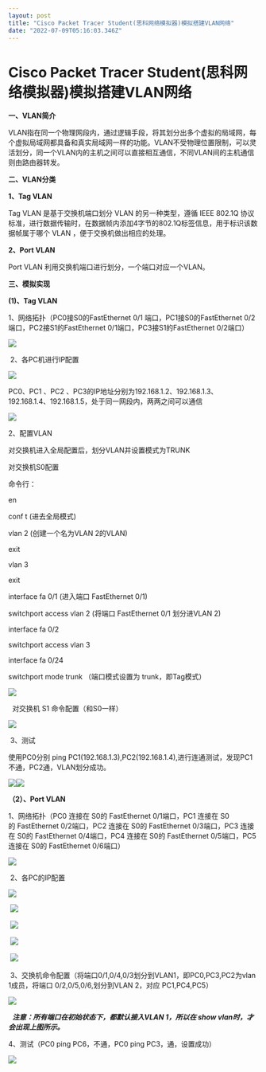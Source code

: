 ```yaml
---
layout: post
title: "Cisco Packet Tracer Student(思科网络模拟器)模拟搭建VLAN网络"
date: "2022-07-09T05:16:03.346Z"
---
```

Cisco Packet Tracer Student(思科网络模拟器)模拟搭建VLAN网络
==============================================

**一、VLAN简介**

VLAN指在同一个物理网段内，通过逻辑手段，将其划分出多个虚拟的局域网，每个虚拟局域网都具备和真实局域网一样的功能。VLAN不受物理位置限制，可以灵活划分，同一个VLAN内的主机之间可以直接相互通信，不同VLAN间的主机通信则由路由器转发。

**二、VLAN分类**

**1、Tag VLAN**

Tag VLAN 是基于交换机端口划分 VLAN 的另一种类型，遵循 IEEE 802.1Q 协议标准，进行数据传输时，在数据帧内添加4字节的802.1Q标签信息，用于标识该数据帧属于哪个 VLAN ，便于交换机做出相应的处理。

**2、Port VLAN**

Port VLAN 利用交换机端口进行划分，一个端口对应一个VLAN。

**三、模拟实现**

**(1)、Tag VLAN**

1、网络拓扑（PC0接S0的FastEthernet 0/1 端口，PC1接S0的FastEthernet 0/2 端口，PC2接S1的FastEthernet 0/1端口，PC3接S1的FastEthernet 0/2端口）

![](https://img2022.cnblogs.com/blog/2891402/202207/2891402-20220709102034879-861505173.png)

 2、各PC机进行IP配置

![](https://img2022.cnblogs.com/blog/2891402/202207/2891402-20220709102101022-336828465.png)

PC0、PC1 、PC2 、PC3的IP地址分别为192.168.1.2、192.168.1.3、192.168.1.4、192.168.1.5，处于同一网段内，两两之间可以通信

![](https://img2022.cnblogs.com/blog/2891402/202207/2891402-20220709102127714-1765130502.png)

2、配置VLAN

对交换机进入全局配置后，划分VLAN并设置模式为TRUNK

对交换机S0配置

命令行：

en

conf t (进去全局模式)

vlan 2 (创建一个名为VLAN 2的VLAN)

exit

vlan 3

exit

interface fa 0/1 (进入端口 FastEthernet 0/1)

switchport access vlan 2 (将端口 FastEthernet 0/1 划分进VLAN 2)

interface fa 0/2

switchport access vlan 3

interface fa 0/24

switchport mode trunk （端口模式设置为 trunk，即Tag模式）

![](https://img2022.cnblogs.com/blog/2891402/202207/2891402-20220709102151751-1281895456.png)

  对交换机 S1 命令配置（和S0一样）

![](https://img2022.cnblogs.com/blog/2891402/202207/2891402-20220709102210235-497093880.png)

 3、测试

使用PC0分别 ping PC1(192.168.1.3),PC2(192.168.1.4),进行连通测试，发现PC1不通，PC2通，VLAN划分成功。

![](https://img2022.cnblogs.com/blog/2891402/202207/2891402-20220709102225791-245730658.png)![](https://img2022.cnblogs.com/blog/2891402/202207/2891402-20220709102236395-461580930.png)

**（2）、Port VLAN**

1、网络拓扑（PC0 连接在 S0的 FastEthernet 0/1端口，PC1 连接在 S0的 FastEthernet 0/2端口，PC2 连接在 S0的 FastEthernet 0/3端口，PC3 连接在 S0的 FastEthernet 0/4端口，PC4 连接在 S0的 FastEthernet 0/5端口，PC5 连接在 S0的 FastEthernet 0/6端口）

![](https://img2022.cnblogs.com/blog/2891402/202207/2891402-20220709102251386-666752064.png)

 2、各PC的IP配置

![](https://img2022.cnblogs.com/blog/2891402/202207/2891402-20220709102342922-1244941675.png)

 ![](https://img2022.cnblogs.com/blog/2891402/202207/2891402-20220709102353015-1357514079.png)

 ![](https://img2022.cnblogs.com/blog/2891402/202207/2891402-20220709102408378-400385854.png)

 ![](https://img2022.cnblogs.com/blog/2891402/202207/2891402-20220709102418294-1322593356.png)

 ![](https://img2022.cnblogs.com/blog/2891402/202207/2891402-20220709102424423-1339004911.png)

 3、交换机命令配置（将端口0/1,0/4,0/3划分到VLAN1，即PC0,PC3,PC2为vlan 1成员，将端口 0/2,0/5,0/6,划分到VLAN 2，对应 PC1,PC4,PC5）

![](https://img2022.cnblogs.com/blog/2891402/202207/2891402-20220709102440962-1859842969.png)

  **_注意：所有端口在初始状态下，都默认接入VLAN 1，所以在 show vlan时，才会出现上图所示。_**

4、测试（PC0 ping PC6，不通，PC0 ping PC3，通，设置成功）

![](https://img2022.cnblogs.com/blog/2891402/202207/2891402-20220709102508676-409179829.png)